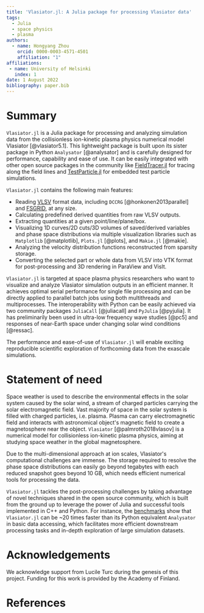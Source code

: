 ```yaml
---
title: 'Vlasiator.jl: A Julia package for processing Vlasiator data'
tags:
  - Julia
  - space physics
  - plasma
authors:
  - name: Hongyang Zhou
    orcid: 0000-0003-4571-4501
    affiliation: "1"
affiliations:
 - name: University of Helsinki
   index: 1
date: 1 August 2022
bibliography: paper.bib
---
```


# Summary

`Vlasiator.jl` is a Julia package for processing and analyzing simulation data from the collisionless ion-kinetic plasma physics numerical model Vlasiator [@vlasiator5.1].
This lightweight package is built upon its sister package in Python `Analysator` [@analysator] and is carefully designed for performance, capability and ease of use.
It can be easily integrated with other open source packages in the community like [FieldTracer.jl](https://github.com/henry2004y/FieldTracer.jl) for tracing along the field lines and [TestParticle.jl](https://github.com/henry2004y/TestParticle.jl) for embedded test particle simulations.

`Vlasiator.jl` contains the following main features:

- Reading [VLSV](https://github.com/fmihpc/vlsv) format data, including `DCCRG` [@honkonen2013parallel] and [FSGRID](https://github.com/fmihpc/fsgrid), at any size.
- Calculating predefined derived quantities from raw VLSV outputs.
- Extracting quantities at a given point/line/plane/box.
- Visualizing 1D curves/2D cuts/3D volumes of saved/derived variables and phase space distributions via multiple visualization libraries such as `Matplotlib` [@matplotlib], `Plots.jl` [@plots], and `Makie.jl` [@makie].
- Analyzing the velocity distribution functions reconstructed from sparsity storage.
- Converting the selected part or whole data from VLSV into VTK format for post-processing and 3D rendering in ParaView and VisIt.

`Vlasiator.jl` is targeted at space plasma physics researchers who want to visualize and analyze Vlasiator simulation outputs in an efficient manner.
It achieves optimal serial performance for single file processing and can be directly applied to parallel batch jobs using both multithreads and multiprocesses.
The interoperability with Python can be easily achieved via two community packages `JuliaCall` [@juliacall] and `PyJulia` [@pyjulia].
It has preliminarily been used in ultra-low frequency wave studies [@pc5] and responses of near-Earth space under changing solar wind conditions [@ressac].

The performance and ease-of-use of `Vlasiator.jl` will enable exciting reproducible scientific exploration of forthcoming data from the exascale simulations.

# Statement of need

Space weather is used to describe the environmental effects in the solar system caused by the solar wind, a stream of charged particles carrying the solar electromagnetic field.
Vast majority of space in the solar system is filled with charged particles, i.e. plasma.  Plasma can carry electromagnetic field and interacts with astronomical object's magnetic field to create a magnetosphere near the object.
`Vlasiator` [@palmroth2018vlasov] is a numerical model for collisionless ion-kinetic plasma physics, aiming at studying space weather in the global magnetosphere.

Due to the multi-dimensional approach at ion scales, Vlasiator's computational challenges are immense.
The storage required to resolve the phase space distributions can easily go beyond tegabytes with each reduced snapshot goes
beyond 10 GB, which needs efficient numerical tools for processing the data.

`Vlasiator.jl` tackles the post-processing challenges by taking advantage of novel techniques shared in the open source community, which is built from the ground up to leverage the power of Julia and successful tools implemented in C++ and Python.
For instance, the [benchmarks](https://henry2004y.github.io/Vlasiator.jl/dev/log/#Benchmarks) show that `Vlasiator.jl` can be ~20 times faster than its Python equivalent `Analysator` in basic data accessing, which facilitates more efficient downstream processing tasks and in-depth exploration of large simulation datasets.

# Acknowledgements

We acknowledge support from Lucile Turc during the genesis of this project.
Funding for this work is provided by the Academy of Finland.

# References